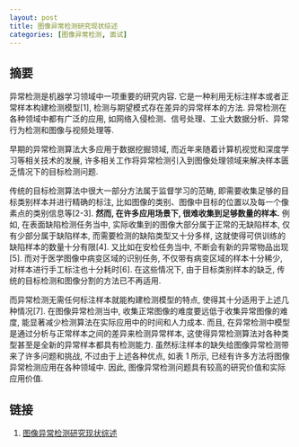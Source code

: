 ```yaml
---
layout: post
title: 图像异常检测研究现状综述
categories: [图像异常检测, 面试]
---
```


## 摘要

异常检测是机器学习领域中一项重要的研究内容. 它是一种利用无标注样本或者正常样本构建检测模型[1], 检测与期望模式存在差异的异常样本的方法. 异常检测在各种领域中都有广泛的应用, 如网络入侵检测、信号处理、工业大数据分析、异常行为检测和图像与视频处理等.

早期的异常检测算法大多应用于数据挖掘领域, 而近年来随着计算机视觉和深度学习等相关技术的发展, 许多相关工作将异常检测引入到图像处理领域来解决样本匮乏情况下的目标检测问题.

传统的目标检测算法中很大一部分方法属于监督学习的范畴, 即需要收集足够的目标类别样本并进行精确的标注, 比如图像的类别、图像中目标的位置以及每一个像素点的类别信息等[2-3]. **然而, 在许多应用场景下, 很难收集到足够数量的样本.** 例如, 在表面缺陷检测任务当中, 实际收集到的图像大部分属于正常的无缺陷样本, 仅有少部分属于缺陷样本, 而需要检测的缺陷类型又十分多样, 这就使得可供训练的缺陷样本的数量十分有限[4]. 又比如在安检任务当中, 不断会有新的异常物品出现[5]. 而对于医学图像中病变区域的识别任务, 不仅带有病变区域的样本十分稀少, 对样本进行手工标注也十分耗时[6]. 在这些情况下, 由于目标类别样本的缺乏, 传统的目标检测和图像分割的方法已不再适用.

而异常检测无需任何标注样本就能构建检测模型的特点, 使得其十分适用于上述几种情况[7]. 在图像异常检测当中, 收集正常图像的难度要远低于收集异常图像的难度, 能显著减少检测算法在实际应用中的时间和人力成本. 而且, 在异常检测中模型是通过分析与正常样本之间的差异来检测异常样本, 这使得异常检测算法对各种类型甚至是全新的异常样本都具有检测能力. 虽然标注样本的缺失给图像异常检测带来了许多问题和挑战, 不过由于上述各种优点, 如表 1 所示, 已经有许多方法将图像异常检测应用在各种领域中. 因此, 图像异常检测问题具有较高的研究价值和实际应用价值.

## 链接

1. [图像异常检测研究现状综述](http://www.aas.net.cn/cn/article/doi/10.16383/j.aas.c200956?viewType=HTML)

